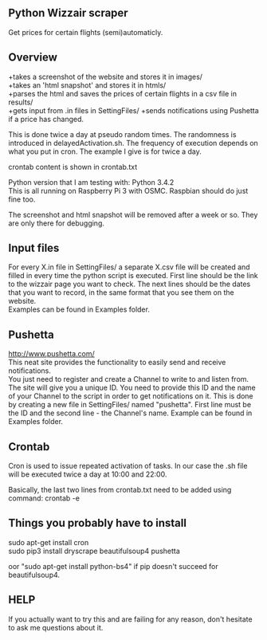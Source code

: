 ## Python Wizzair scraper

Get prices for certain flights (semi)automaticly.

## Overview

+takes a screenshot of the website and stores it in images/  
+takes an 'html snapshot' and stores it in htmls/  
+parses the html and saves the prices of certain flights in a csv file in results/  
+gets input from .in files in SettingFiles/
+sends notifications using Pushetta if a price has changed.

This is done twice a day at pseudo random times. The randomness is introduced in delayedActivation.sh. The frequency of execution depends on what you put in cron. The example I give is for twice a day.

crontab content is shown in crontab.txt

Python version that I am testing with: Python 3.4.2  
This is all running on Raspberry Pi 3 with OSMC. Raspbian should do just fine too.

The screenshot and html snapshot will be removed after a week or so. They are only there for debugging.

## Input files
For every X.in file in SettingFiles/ a separate X.csv file will be created and filled in every time the python script is executed. First line should be the link to the wizzair page you want to check. The next lines should be the dates that you want to record, in the same format that you see them on the website.  
Examples can be found in Examples folder.


## Pushetta

<http://www.pushetta.com/>  
This neat site provides the functionality to easily send and receive notifications.  
You just need to register and create a Channel to write to and listen from.  
The site will give you a unique ID. You need to provide this ID and the name of your Channel to the script in order to get notifications on it. This is done by creating a new file in SettingFiles/ named "pushetta". First line must be the ID and the second line - the Channel's name. Example can be found in Examples folder.

## Crontab

Cron is used to issue repeated activation of tasks. In our case the .sh file will be executed twice a day at 10:00 and 22:00.

Basically, the last two lines from crontab.txt need to be added using command: crontab -e

## Things you probably have to install

sudo apt-get install cron  
sudo pip3 install dryscrape beautifulsoup4 pushetta

oor "sudo apt-get install python-bs4" if pip doesn't succeed for beautifulsoup4.

## HELP

If you actually want to try this and are failing for any reason, don't hesitate to ask me questions about it.
